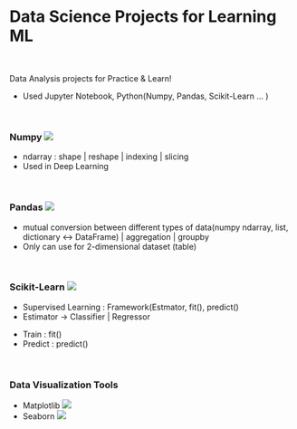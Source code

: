 # Data Science Projects for Learning ML
<br>

Data Analysis projects for Practice & Learn! 
- Used Jupyter Notebook, Python(Numpy, Pandas, Scikit-Learn ... ) 

<br>

### Numpy <img src="https://img.shields.io/badge/numpy-%23013243.svg?style=for-the-badge&logo=numpy&logoColor=white">
- ndarray : shape | reshape | indexing | slicing
- Used in Deep Learning


<br>

### Pandas <img src="https://img.shields.io/badge/pandas-%23150458.svg?style=for-the-badge&logo=pandas&logoColor=white">
-  mutual conversion between different types of data(numpy ndarray, list, dictionary <-> DataFrame) | aggregation | groupby
- Only can use for 2-dimensional dataset (table)

<br>

### Scikit-Learn <img src="https://img.shields.io/badge/scikit--learn-%23F7931E.svg?style=for-the-badge&logo=scikit-learn&logoColor=white">
- Supervised Learning : Framework(Estmator, fit(), predict() 
- Estimator -> Classifier | Regressor
* Train : fit()
* Predict : predict() 



<br>

### Data Visualization Tools

* Matplotlib <img src="https://img.shields.io/badge/matplotlib-9999FF?style=for-the-badge&logo=python&logoColor=white">
* Seaborn <img src="https://img.shields.io/badge/seaborn-FEA1A1?style=for-the-badge&logo=python&logoColor=white">

